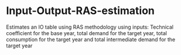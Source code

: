 # Input-Output-RAS-estimation
Estimates an IO table using RAS methodology using inputs: Technical coefficient for the base year, total demand for the target year, total consumption for the target year and total intermediate demand for the target year
